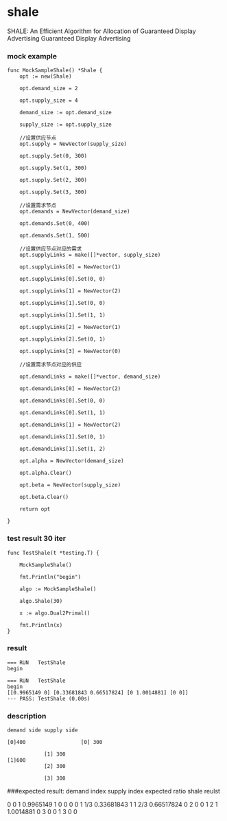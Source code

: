 # shale
SHALE: An Efficient Algorithm for Allocation of Guaranteed Display Advertising Guaranteed Display Advertising

### mock example
	func MockSampleShale() *Shale {
		opt := new(Shale)

		opt.demand_size = 2

		opt.supply_size = 4

		demand_size := opt.demand_size

		supply_size := opt.supply_size

		//设置供应节点
		opt.supply = NewVector(supply_size)

		opt.supply.Set(0, 300)

		opt.supply.Set(1, 300)

		opt.supply.Set(2, 300)

		opt.supply.Set(3, 300)

		//设置需求节点
		opt.demands = NewVector(demand_size)

		opt.demands.Set(0, 400)

		opt.demands.Set(1, 500)

		//设置供应节点对应的需求
		opt.supplyLinks = make([]*vector, supply_size)

		opt.supplyLinks[0] = NewVector(1)

		opt.supplyLinks[0].Set(0, 0)

		opt.supplyLinks[1] = NewVector(2)

		opt.supplyLinks[1].Set(0, 0)

		opt.supplyLinks[1].Set(1, 1)

		opt.supplyLinks[2] = NewVector(1)

		opt.supplyLinks[2].Set(0, 1)

		opt.supplyLinks[3] = NewVector(0)

		//设置需求节点对应的供应

		opt.demandLinks = make([]*vector, demand_size)

		opt.demandLinks[0] = NewVector(2)

		opt.demandLinks[0].Set(0, 0)

		opt.demandLinks[0].Set(1, 1)

		opt.demandLinks[1] = NewVector(2)

		opt.demandLinks[1].Set(0, 1)

		opt.demandLinks[1].Set(1, 2)

		opt.alpha = NewVector(demand_size)

		opt.alpha.Clear()

		opt.beta = NewVector(supply_size)

		opt.beta.Clear()

		return opt

	}

### test result 30 iter



	func TestShale(t *testing.T) {
	
		MockSampleShale()

		fmt.Println("begin")

		algo := MockSampleShale()

		algo.Shale(30)

		x := algo.Dual2Primal()

		fmt.Println(x)
	}


### result

	=== RUN   TestShale
	begin

	=== RUN   TestShale
	begin
	[[0.9965149 0] [0.33681843 0.66517824] [0 1.0014881] [0 0]]
	--- PASS: TestShale (0.00s)

### description

	demand side	supply side

	[0]400                	[0] 300

				[1] 300 
	[1]600                 
				[2] 300
		    
				[3] 300
		  
###expected result:
demand index	supply index	expected ratio	shale reulst

0                    0                  1                0.9965149
1                    0                  0                0
0                    1                  1/3              0.33681843
1                    1                  2/3              0.66517824
0                    2                  0                0
1                    2                  1                1.0014881
0                    3                  0                0
1                    3                  0                0

